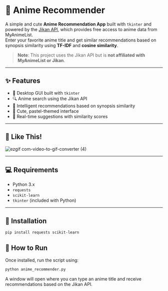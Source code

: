 # 🌸 Anime Recommender

A simple and cute **Anime Recommendation App** built with `tkinter` and powered by the [Jikan API](https://jikan.moe/), which provides free access to anime data from MyAnimeList.  
Enter your favorite anime title and get similar recommendations based on synopsis similarity using **TF-IDF** and **cosine similarity**.

> **Note**: This project uses the Jikan API but is **not affiliated with MyAnimeList or Jikan**.

---

## ✨ Features

- 🎀 Desktop GUI built with `tkinter`
- 🔍 Anime search using the Jikan API
- 🧠 Intelligent recommendations based on synopsis similarity
- 💜 Cute, pastel-themed interface
- 💬 Real-time suggestions with similarity scores

---

## 📸 Like This!

![ezgif com-video-to-gif-converter (4)](https://github.com/user-attachments/assets/57456863-b7d1-4dcf-b055-c4a3a896a2e4)


---

## 💻 Requirements

- Python 3.x
- `requests`
- `scikit-learn`
- `tkinter` (included with Python)

---

## 🔧 Installation

```bash
pip install requests scikit-learn
```
##  🚀 How to Run
Once installed, run the script using:
```bash
python anime_recommender.py
```
A window will open where you can type an anime title and receive recommendations based on the Jikan API.

